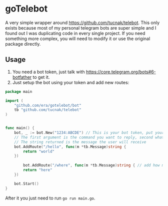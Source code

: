 # goTelebot

A very simple wrapper around https://github.com/tucnak/telebot. This only exists because most of my personal telegram bots are super simple and I found out I was duplicating code in every single project. If you need something more complex, you will need to modify it or use the original package directly.

## Usage

1. You need a bot token, just talk with https://core.telegram.org/bots#6-botfather to get it.
1. Just setup the bot using your token and add new routes:

```go
package main

import (
	"github.com/era/gotelebot/bot"
	tb "github.com/tucnak/telebot"
)


func main() {
	bot, _ := bot.New("1234:ABCDE") // This is your bot token, put your secrets in env variables, never into code!!
	// The first argument is the command you want to reply, second what you want to do with that command.
	// The string returned is the message the user will receive
	bot.AddRoute("/hello", func(m *tb.Message)string {
		return "world"
	})
    
        bot.AddRoute("/where", func(m *tb.Message)string { // add how many routes you want
		return "here"
	})

	bot.Start()
}

```


After it you just need to run `go run main.go`.
